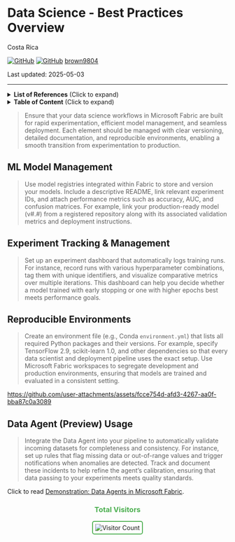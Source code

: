 # Data Science - Best Practices Overview

Costa Rica

[![GitHub](https://badgen.net/badge/icon/github?icon=github&label)](https://github.com)
[![GitHub](https://img.shields.io/badge/--181717?logo=github&logoColor=ffffff)](https://github.com/)
[brown9804](https://github.com/brown9804)

Last updated: 2025-05-03

----------

<details>
<summary><b>List of References</b> (Click to expand)</summary>

- [What is Data Science in Microsoft Fabric?](https://learn.microsoft.com/en-us/fabric/data-science/data-science-overview)
- [Data Science documentation in Microsoft Fabric](https://learn.microsoft.com/en-us/fabric/data-science/)

</details>

<details>
<summary><b>Table of Content</b> (Click to expand)</summary>

- [ML Model Management](#ml-model-management)
- [Experiment Tracking & Management](#experiment-tracking--management)
- [Reproducible Environments](#reproducible-environments)
- [Data Agent Preview Usage](#data-agent-preview-usage)

</details>

> Ensure that your data science workflows in Microsoft Fabric are built for rapid experimentation, efficient model management, and seamless deployment. Each element should be managed with clear versioning, detailed documentation, and reproducible environments, enabling a smooth transition from experimentation to production.

## ML Model Management 

> Use model registries integrated within Fabric to store and version your models. Include a descriptive README, link relevant experiment IDs, and attach performance metrics such as accuracy, AUC, and confusion matrices. For example, link your production-ready model (v#.#) from a registered repository along with its associated validation metrics and deployment instructions.  

## Experiment Tracking & Management 

> Set up an experiment dashboard that automatically logs training runs. For instance, record runs with various hyperparameter combinations, tag them with unique identifiers, and visualize comparative metrics over multiple iterations. This dashboard can help you decide whether a model trained with early stopping or one with higher epochs best meets performance goals.
                                                                                                       
## Reproducible Environments 

> Create an environment file (e.g., Conda `environment.yml`) that lists all required Python packages and their versions. For example, specify TensorFlow 2.9, scikit-learn 1.0, and other dependencies so that every data scientist and deployment pipeline uses the exact setup. Use Microsoft Fabric workspaces to segregate development and production environments, ensuring that models are trained and evaluated in a consistent setting.

<https://github.com/user-attachments/assets/fcce754d-afd3-4267-aa0f-bba87c0a3089>

## Data Agent (Preview) Usage 

> Integrate the Data Agent into your pipeline to automatically validate incoming datasets for completeness and consistency. For instance, set up rules that flag missing data or out-of-range values and trigger notifications when anomalies are detected. Track and document these incidents to help refine the agent’s calibration, ensuring that data passing to your experiments meets quality standards.  

Click to read [Demonstration: Data Agents in Microsoft Fabric](./Data_Agents.md).

<div align="center">
  <h3 style="color: #4CAF50;">Total Visitors</h3>
  <img src="https://profile-counter.glitch.me/brown9804/count.svg" alt="Visitor Count" style="border: 2px solid #4CAF50; border-radius: 5px; padding: 5px;"/>
</div>
